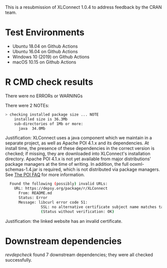 This is a resubmission of XLConnect 1.0.4 to address feedback by the CRAN team.
# Test Environments

* Ubuntu 18.04 on Github Actions
* Ubuntu 16.04 on Github Actions
* Windows 10 (2019) on Github Actions
* macOS 10.15 on Github Actions

# R CMD check results

There were no ERRORs or WARNINGs

There were 2 NOTEs:

```sh
> checking installed package size ... NOTE
    installed size is 36.3Mb
    sub-directories of 1Mb or more:
      java  34.0Mb
```

Justification: XLConnect uses a java component which we maintain in a separate project, as well as Apache POI 4.1.x and its dependencies. At install time, the presence of these dependencies in the correct version is checked; if missing, they are downloaded into XLConnect's installation directory. Apache POI 4.1.x is not yet available from major distributions' package managers at the time of writing. In addition, the full ooxml-schemas-1.4.jar is required, which is not distributed via package managers. See [The POI FAQ](https://poi.apache.org/help/faq.html#faq-N10109) for more information.

```sh  
  Found the following (possibly) invalid URLs:
    URL: https://depsy.org/package/r/XLConnect
      From: README.md
      Status: Error
      Message: libcurl error code 51:
                SSL: no alternative certificate subject name matches target host name 'depsy.org'
                (Status without verification: OK)
```

Justification: the linked website has an invalid certificate.

# Downstream dependencies

_revdepcheck_ found 7 downstream dependencies; they were all checked successfully.
